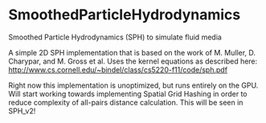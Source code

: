 # SmoothedParticleHydrodynamics
Smoothed Particle Hydrodynamics (SPH) to simulate fluid media

A simple 2D SPH implementation that is based on the work of M. Muller, D. Charypar, and M. Gross et al. 
Uses the kernel equations as described here:
http://www.cs.cornell.edu/~bindel/class/cs5220-f11/code/sph.pdf

Right now this implementation is unoptimized, but runs entirely on the GPU. 
Will start working towards implementing Spatial Grid Hashing in order to reduce complexity of all-pairs distance calculation.
This will be seen in SPH_v2!